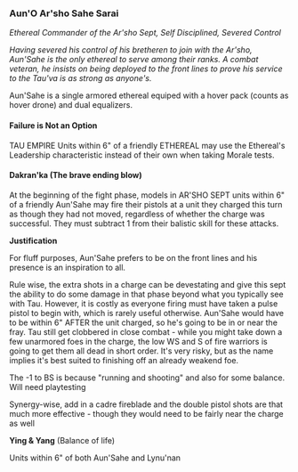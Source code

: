 ### Aun'O Ar'sho Sahe Sarai

*Ethereal Commander of the Ar'sho Sept, Self Disciplined, Severed Control*

*Having severed his control of his bretheren to join with the Ar'sho, Aun'Sahe is the only ethereal to serve among their ranks. A combat veteran, he insists on being deployed to the front lines to prove his service to the Tau'va is as strong as anyone's.* 

Aun'Sahe is a single armored ethereal equiped with a hover pack (counts as hover drone) and dual equalizers. 

#### Failure is Not an Option

TAU EMPIRE Units within 6" of a friendly ETHEREAL may use the Ethereal's Leadership characteristic instead of their own when taking Morale tests. 

#### Dakran'ka (The brave ending blow)

At the beginning of the fight phase, models in AR'SHO SEPT units within 6" of a friendly Aun'Sahe may fire their pistols at a unit they charged this turn as though they had not moved, regardless of whether the charge was successful. They must subtract 1 from their balistic skill for these attacks. 

**Justification**

For fluff purposes, Aun'Sahe prefers to be on the front lines and his presence is an inspiration to all.

Rule wise, the extra shots in a charge can be devestating and give this sept the ability to do some damage in that phase beyond what you typically see with Tau. However, it is costly as everyone firing must have taken a pulse pistol to begin with, which is rarely useful otherwise. Aun'Sahe would have to be within 6" AFTER the unit charged, so he's going to be in or near the fray. Tau still get clobbered in close combat - while you might take down a few unarmored foes in the charge, the low WS and S of fire warriors is going to get them all dead in short order. It's very risky, but as the name implies it's best suited to finishing off an already weakend foe.

The -1 to BS is because "running and shooting" and also for some balance. Will need playtesting

Synergy-wise, add in a cadre fireblade and the double pistol shots are that much more effective - though they would need to be fairly near the charge as well

**Ying & Yang** (Balance of life) 

Units within 6" of both Aun'Sahe and Lynu'nan
